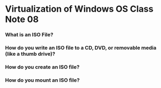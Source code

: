 # Virtualization of Windows OS Class Note 08
### What is an ISO File?

### How do you write an ISO file to a CD, DVD, or removable media (like a thumb drive)?

### How do you create an ISO file?

### How do you mount an ISO file?
